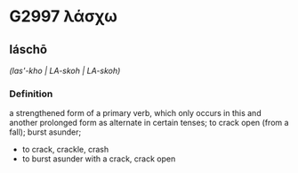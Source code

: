 # G2997 λάσχω

## láschō

_(las'-kho | LA-skoh | LA-skoh)_

### Definition

a strengthened form of a primary verb, which only occurs in this and another prolonged form as alternate in certain tenses; to crack open (from a fall); burst asunder; 

- to crack, crackle, crash
- to burst asunder with a crack, crack open
